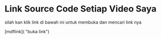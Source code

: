 # Link Source Code Setiap Video Saya

silah kan klik link di bawah ini untuk membuka dan mencari link nya

[mdflink]( "buka link")
